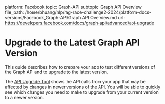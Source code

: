 platform: Facebook
topic: Graph-API
subtopic: Graph API Overview
file_path: /home/bhuang/nlp/rag-race-challenge2-2024/platform-docs-versions/Facebook_Graph-API/Graph API Overview.md
url: https://developers.facebook.com/docs/graph-api/advanced/api-upgrade

# Upgrade to the Latest Graph API Version

This guide describes how to prepare your app to test different versions of the Graph API and to upgrade to the latest version.

The [API Upgrade Tool](https://developers.facebook.com/tools/api_versioning/) shows the API calls from your app that may be affected by changes in newer versions of the API. You will be able to quickly see which changes you need to make to upgrade from your current version to a newer version.